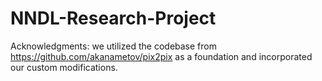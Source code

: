 # NNDL-Research-Project

Acknowledgments: we utilized the codebase from https://github.com/akanametov/pix2pix as a foundation and incorporated our custom modifications.
